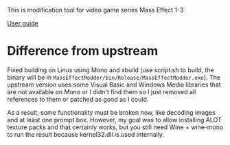 This is modification tool for video game series Mass Effect 1-3

[User guide](https://github.com/MassEffectModder/docs/raw/master/MassEffectModder_End_User_Guide_Rev2.pdf)

# Difference from upstream

Fixed building on Linux using Mono and xbuild (use script.sh to build, the binary will be in `MassEffectModder/bin/Release/MassEffectModder.exe`). The upstream version uses some Visual Basic and Windows Media libraries that are not available on Mono or I didn't find them so I just removed all references to them or patched as good as I could.

As a result, some functionality must be broken now, like decoding images and at least one prompt box. However, my goal was to allow installing ALOT texture packs and that certainly works, but you still need Wine + wine-mono to run the result because kernel32.dll is used internally.
